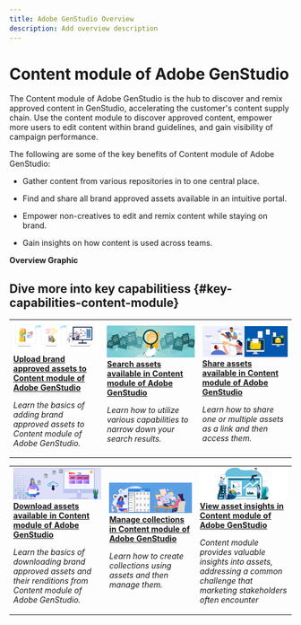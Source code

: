 ```yaml
---
title: Adobe GenStudio Overview
description: Add overview description
---
```


# Content module of Adobe GenStudio

The Content module of Adobe GenStudio is the hub to discover and remix approved content in GenStudio, accelerating the customer's content supply chain.  Use the content module to discover approved content, empower more users to edit content within brand guidelines, and gain visibility of campaign performance.

The following are some of the key benefits of Content module of Adobe GenStudio:

* Gather content from various repositories in to one central place.

* Find and share all brand approved assets available in an intuitive portal.

* Empower non-creatives to edit and remix content while staying on brand.

* Gain insights on how content is used across teams.

**Overview Graphic**


## Dive more into key capabilitiess {#key-capabilities-content-module}

<table>
<td>
   <a href="/help/upload-brand-approved-assets.md">
   <img alt="Upload brand approved assets to Content module of Adobe GenStudio" src="./assets/upload-brand-approved-assets.png" />
   </a>
   <div>
      <a href="/help/upload-brand-approved-assets.md">
      <strong>Upload brand approved assets to Content module of Adobe GenStudio</strong>
      </a>
   </div>
   <p>
      <em>Learn the basics of adding brand approved assets to Content module of Adobe GenStudio.</em>
   </p>
</td>
<td>
   <a href="/help/search-assets.md">
   <img alt="Search assets available in Content module of Adobe GenStudio" src="./assets/search.png" />
   </a>
   <div>
      <a href="/help/search-assets.md">
      <strong>Search assets available in Content module of Adobe GenStudio</strong>
      </a>
   </div>
   <p>
      <em>Learn how to utilize various capabilities to narrow down your search results.</em>
   </p>
</td>
<td>
   <a href="/help/share-assets-as-a-link.md">
   <img alt="Share assets available in Content module of Adobe GenStudio" src="./assets/share-assets-banner.png" />
   </a>
   <div>
      <a href="/help/share-assets-as-a-link.md">
      <strong>Share assets available in Content module of Adobe GenStudio</strong>
      </a>
   </div>
   <p>
      <em>Learn how to share one or multiple assets as a link and then access them.</em>
   </p>
</td>
</table>
<table>
<td>
   <a href="/help/download-assets.md">
   <img alt="Download assets available in Content module of Adobe GenStudio" src="./assets/download-asset-genstudio.jpeg" />
   </a>
   <div>
      <a href="/help/download-assets.md">
      <strong>Download assets available in Content module of Adobe GenStudio</strong>
      </a>
   </div>
   <p>
      <em>Learn the basics of downloading brand approved assets and their renditions from Content module of Adobe GenStudio.</em>
   </p>
</td>
<td>
   <a href="/help/manage-collections.md">
   <img alt="Manage collections in Content module of Adobe GenStudio" src="./assets/manage-collection.png" />
   </a>
   <div>
      <a href="/help/manage-collections.md">
      <strong>Manage collections in Content module of Adobe GenStudio</strong>
      </a>
   </div>
   <p>
      <em>Learn how to create collections using assets and then manage them.</em>
   </p>
</td>
<td>
   <a href="/help/assets-insights.md">
   <img alt="Share assets available in Content module of Adobe GenStudio" src="./assets/asset-insights-banner.jpg" />
   </a>
   <div>
      <a href="/help/assets-insights.md">
      <strong>View asset insights in Content module of Adobe GenStudio</strong>
      </a>
   </div>
   <p>
      <em> Content module provides valuable insights into assets, addressing a common challenge that marketing stakeholders often encounter</em>
   </p>
</td>
</table>
